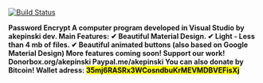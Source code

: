 [![Build Status](https://travis-ci.org/xxczaki/password-encrypt.svg?branch=master)](https://travis-ci.org/xxczaki/password-encrypt)

<b>Password Encrypt
A computer program developed in Visual Studio by akepinski dev. Main Features:
✔ Beautiful Material Design.
✔ Light - Less than 4 mb of files.
✔ Beautiful animated buttons (also based on Google Material Design)
More features coming soon!
<b>Support our work!
Donorbox.org/akepinski
Paypal.me/akepinski
You can also donate by Bitcoin! Wallet adress:
<mark>35mj6RASRx3WCosndbuKrMEVMDBVEFisXj
